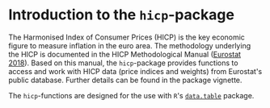 # Introduction to the `hicp`-package
The Harmonised Index of Consumer Prices (HICP) is the key economic figure to measure inflation in the euro area.
The methodology underlying the HICP is documented in the HICP Methodological Manual ([Eurostat 2018](https://ec.europa.eu/eurostat/de/web/products-manuals-and-guidelines/-/ks-gq-17-015)).
Based on this manual, the `hicp`-package provides functions to access and work with HICP data (price indices and weights) from Eurostat's public database.
Further details can be found in the package vignette. 

The `hicp`-functions are designed for the use with `R`'s [`data.table`](https://github.com/Rdatatable/data.table) package.
